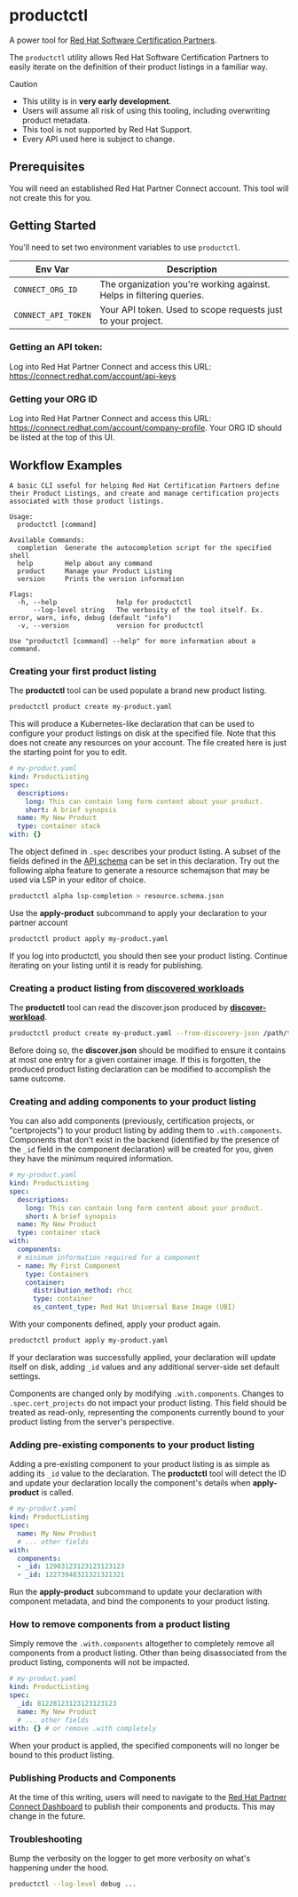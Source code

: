 # productctl

A power tool for [Red Hat Software Certification
Partners](https://access.redhat.com/documentation/en-us/red_hat_software_certification/2024/html/red_hat_software_certification_workflow_guide/index).

The `productctl` utility allows Red Hat Software Certification Partners to
easily iterate on the definition of their product listings in a familiar way.

> [!CAUTION]
> 
> - This utility is in **very early development**.
> - Users will assume all risk of using this tooling, including overwriting product metadata.
> - This tool is not supported by Red Hat Support.
> - Every API used here is subject to change.

## Prerequisites

You will need an established Red Hat Partner Connect account. This tool will not
create this for you. 

## Getting Started

You'll need to set two environment variables to use `productctl`. 

| Env Var | Description |
|-|-|
|`CONNECT_ORG_ID` |The organization you're working against. Helps in filtering queries.|
|`CONNECT_API_TOKEN`| Your API token. Used to scope requests just to your project.|

### Getting an API token:

Log into Red Hat Partner Connect and access this URL:
https://connect.redhat.com/account/api-keys

### Getting your ORG ID

Log into Red Hat Partner Connect and access this URL:
https://connect.redhat.com/account/company-profile. Your ORG ID should be listed
at the top of this UI.

## Workflow Examples

```
A basic CLI useful for helping Red Hat Certification Partners define their Product Listings, and create and manage certification projects associated with those product listings.

Usage:
  productctl [command]

Available Commands:
  completion  Generate the autocompletion script for the specified shell
  help        Help about any command
  product     Manage your Product Listing
  version     Prints the version information

Flags:
  -h, --help               help for productctl
      --log-level string   The verbosity of the tool itself. Ex. error, warn, info, debug (default "info")
  -v, --version            version for productctl

Use "productctl [command] --help" for more information about a command.
```

### Creating your first product listing

The **productctl** tool can be used populate a brand new product listing.

```bash
productctl product create my-product.yaml
```

This will produce a Kubernetes-like declaration that can be used to configure
your product listings on disk at the specified file. Note that this does not
create any resources on your account. The file created here is just the starting
point for you to edit.

```yaml
# my-product.yaml
kind: ProductListing
spec:
  descriptions:
    long: This can contain long form content about your product.
    short: A brief synopsis
  name: My New Product
  type: container stack
with: {}
```

The object defined in `.spec` describes your product listing. A subset of the
fields defined in the [API
schema](https://catalog.redhat.com/api/containers/docs/objects/ProductListing.html?tab=Fields)
can be set in this declaration. Try out the following alpha feature to generate
a resource schemajson that may be used via LSP in your editor of choice.

```bash
productctl alpha lsp-completion > resource.schema.json
```

Use the **apply-product** subcommand to apply your declaration to your partner account

```bash
productctl product apply my-product.yaml
```

If you log into productctl, you should then see your product listing.
Continue iterating on your listing until it is ready for publishing.

### Creating a product listing from [discovered workloads](https://github.com/opdev/discover-workload)

The **productctl** tool can read the discover.json produced by
**[discover-workload](https://github.com/opdev/discover-workload)**.

```bash
productctl product create my-product.yaml --from-discovery-json /path/to/discovery.json
```

Before doing so, the **discover.json** should be modified to ensure it contains
at most one entry for a given container image. If this is forgotten, the
produced product listing declaration can be modified to accomplish the same
outcome.

### Creating and adding components to your product listing

You can also add components (previously, certification projects, or
"certprojects") to your product listing by adding them to `.with.components`.
Components that don't exist in the backend (identified by the presence of the
`_id` field in the component declaration) will be created for you, given they
have the minimum required information.

```yaml
# my-product.yaml
kind: ProductListing
spec:
  descriptions:
    long: This can contain long form content about your product.
    short: A brief synopsis
  name: My New Product
  type: container stack
with: 
  components:
  # minimum information required for a component
  - name: My First Component
    type: Containers
    container:
      distribution_method: rhcc
      type: container
      os_content_type: Red Hat Universal Base Image (UBI)
```

With your components defined, apply your product again.

```bash
productctl product apply my-product.yaml
```

If your declaration was successfully applied, your declaration will update
itself on disk, adding `_id` values and any additional server-side set default
settings.

Components are changed only by modifying `.with.components`. Changes to
`.spec.cert_projects` do not impact your product listing. This field should be
treated as read-only, representing the components currently bound to your
product listing from the server's perspective.

### Adding pre-existing components to your product listing

Adding a pre-existing component to your product listing is as simple as adding
its `_id` value to the declaration. The **productctl** tool will detect the
ID and update your declaration locally the component's details when
**apply-product** is called.

```yaml
# my-product.yaml
kind: ProductListing
spec:
  name: My New Product
  # ... other fields
with: 
  components:
  - _id: 12903123123123123123
  - _id: 12273948321321321321
```

Run the **apply-product** subcommand to update your declaration with component
metadata, and bind the components to your product listing.

### How to remove components from a product listing

Simply remove the `.with.components` altogether to completely remove all
components from a product listing. Other than being disassociated from the
product listing, components will not be impacted.

```yaml
# my-product.yaml
kind: ProductListing
spec:
  _id: 81228123123123123123
  name: My New Product
  # ... other fields
with: {} # or remove .with completely
```

When your product is applied, the specified components will no longer be bound
to this product listing.

### Publishing Products and Components

At the time of this writing, users will need to navigate to the [Red Hat Partner
Connect Dashboard](https://connect.redhat.com) to publish their components and
products. This may change in the future.

### Troubleshooting

Bump the verbosity on the logger to get more verbosity on what's happening under
the hood.

```bash
productctl --log-level debug ...
```
